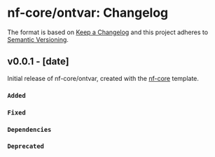 # nf-core/ontvar: Changelog

The format is based on [Keep a Changelog](https://keepachangelog.com/en/1.0.0/)
and this project adheres to [Semantic Versioning](https://semver.org/spec/v2.0.0.html).

## v0.0.1 - [date]

Initial release of nf-core/ontvar, created with the [nf-core](https://nf-co.re/) template.

### `Added`

### `Fixed`

### `Dependencies`

### `Deprecated`
